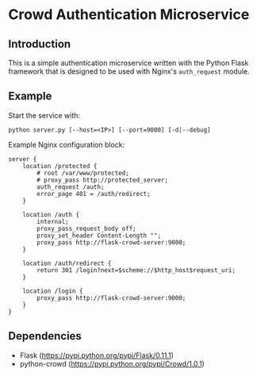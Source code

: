 # Crowd Authentication Microservice

## Introduction

This is a simple authentication microservice written with the Python Flask framework that is designed to be used with Nginx's `auth_request` module.

## Example

Start the service with:

    python server.py [--host=<IP>] [--port=9000] [-d|--debug]

Example Nginx configuration block:

    server {
        location /protected {
            # root /var/www/protected;
            # proxy_pass http://protected_server;
            auth_request /auth;
            error_page 401 = /auth/redirect;
        }

        location /auth {
            internal;
            proxy_pass_request_body off;
            proxy_set_header Content-Length "";
            proxy_pass http://flask-crowd-server:9000;
        }

        location /auth/redirect {
            return 301 /login?next=$scheme://$http_host$request_uri;
        }

        location /login {
            proxy_pass http://flask-crowd-server:9000;
        }
    }

## Dependencies

- Flask (https://pypi.python.org/pypi/Flask/0.11.1)
- python-crowd (https://pypi.python.org/pypi/Crowd/1.0.1)
